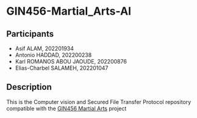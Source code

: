 # GIN456-Martial_Arts-AI

## Participants
- Asif ALAM, 202201934
- Antonio HADDAD, 202200238
- Karl ROMANOS ABOU JAOUDE, 202200876
- Elias-Charbel SALAMEH, 202201047

## Description
This is the Computer vision and Secured File Transfer Protocol repository compatible with the [GIN456 Martial Arts](https://github.com/eliascharbelsalameh/GIN456-Martial_Arts) project
